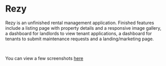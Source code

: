 <h1>Rezy</h1>

<p>Rezy is an unfinished rental management application. Finished features include a listing page with property details and a responsive image gallery, a dashboard for landlords to view tenant applications, a dashboard for tenants to submit maintenance requests and a landing/marketing page.</p>

<br>

<p>You can view a few screenshots <a href ="http://imgur.com/a/512mX">here</a></p>